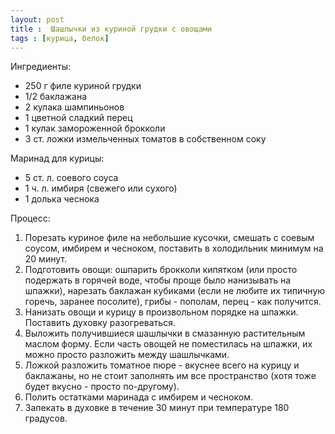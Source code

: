 ```yaml
---
layout: post
title :  Шашлычки из куриной грудки с овощами
tags : [курица, белок]
---
```


Ингредиенты: 

 - 250 г филе куриной грудки
 - 1/2 баклажана
 - 2 кулака шампиньонов
 - 1 цветной сладкий перец
 - 1 кулак замороженной брокколи
 - 3 ст. ложки измельченных томатов в собственном соку

Маринад для курицы:

- 5 ст. л. соевого соуса
- 1 ч. л. имбиря (свежего или сухого)
- 1 долька чеснока

Процесс:

1. Порезать куриное филе на небольшие кусочки, смешать с соевым соусом, имбирем и чесноком, поставить в холодильник минимум на 20 минут. 
2. Подготовить овощи: ошпарить брокколи кипятком (или просто подержать в горячей воде, чтобы проще было нанизывать на шпажки), нарезать баклажан кубиками (если не любите их типичную горечь, заранее посолите), грибы - пополам, перец - как получится. 
3. Нанизать овощи и курицу в произвольном порядке на шпажки. Поставить духовку разогреваться. 
4. Выложить получившиеся шашлычки в смазанную растительным маслом форму. Если часть овощей не поместилась на шпажки, их можно просто разложить между 
шашлычками.
5. Ложкой разложить томатное пюре - вкуснее всего на курицу и баклажаны, но не стоит заполнять им все пространство (хотя тоже будет вкусно - просто по-другому).
6. Полить остатками маринада с имбирем и чесноком.
7. Запекать в духовке в течение 30 минут при температуре 180 градусов.

